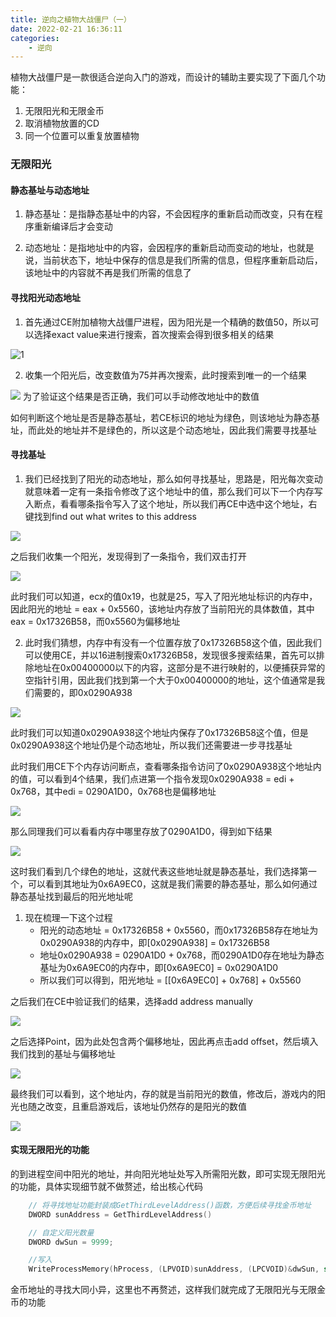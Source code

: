 ```yaml
---
title: 逆向之植物大战僵尸（一）
date: 2022-02-21 16:36:11
categories: 
    - 逆向
---
```


植物大战僵尸是一款很适合逆向入门的游戏，而设计的辅助主要实现了下面几个功能：  
1. 无限阳光和无限金币  
2. 取消植物放置的CD  
3. 同一个位置可以重复放置植物   

### 无限阳光

#### 静态基址与动态地址

1. 静态基址：是指静态基址中的内容，不会因程序的重新启动而改变，只有在程序重新编译后才会变动

2. 动态地址：是指地址中的内容，会因程序的重新启动而变动的地址，也就是说，当前状态下，地址中保存的信息是我们所需的信息，但程序重新启动后，该地址中的内容就不再是我们所需的信息了

<!-- more -->

#### 寻找阳光动态地址

1. 首先通过CE附加植物大战僵尸进程，因为阳光是一个精确的数值50，所以可以选择exact value来进行搜索，首次搜索会得到很多相关的结果

![1](https://cdn.jsdelivr.net/gh/colaxianyu/imgbed/img/2022-02-21-阳光1.png)

2. 收集一个阳光后，改变数值为75并再次搜索，此时搜索到唯一的一个结果

![](https://cdn.jsdelivr.net/gh/colaxianyu/imgbed/img/2022-02-21-%E9%98%B3%E5%85%892.png)
为了验证这个结果是否正确，我们可以手动修改地址中的数值

如何判断这个地址是否是静态基址，若CE标识的地址为绿色，则该地址为静态基址，而此处的地址并不是绿色的，所以这是个动态地址，因此我们需要寻找基址

#### 寻找基址

1. 我们已经找到了阳光的动态地址，那么如何寻找基址，思路是，阳光每次变动就意味着一定有一条指令修改了这个地址中的值，那么我们可以下一个内存写入断点，看看哪条指令写入了这个地址，所以我们再CE中选中这个地址，右键找到find out what writes to this address

![](https://cdn.jsdelivr.net/gh/colaxianyu/imgbed/img/2022-02-21-阳光3.png)

之后我们收集一个阳光，发现得到了一条指令，我们双击打开

![](https://cdn.jsdelivr.net/gh/colaxianyu/imgbed/img/2022-02-21-阳光4.png)

此时我们可以知道，ecx的值0x19，也就是25，写入了阳光地址标识的内存中，因此阳光的地址 = eax + 0x5560，该地址内存放了当前阳光的具体数值，其中eax = 0x17326B58，而0x5560为偏移地址

2. 此时我们猜想，内存中有没有一个位置存放了0x17326B58这个值，因此我们可以使用CE，并以16进制搜索0x17326B58，发现很多搜索结果，首先可以排除地址在0x00400000以下的内容，这部分是不进行映射的，以便捕获异常的空指针引用，因此我们找到第一个大于0x00400000的地址，这个值通常是我们需要的，即0x0290A938

![](https://cdn.jsdelivr.net/gh/colaxianyu/imgbed/img/2022-02-21-阳光5.png)

此时我们可以知道0x0290A938这个地址内保存了0x17326B58这个值，但是0x0290A938这个地址仍是个动态地址，所以我们还需要进一步寻找基址  

此时我们用CE下个内存访问断点，查看哪条指令访问了0x0290A938这个地址内的值，可以看到4个结果，我们点进第一个指令发现0x0290A938 = edi + 0x768，其中edi = 0290A1D0，0x768也是偏移地址

![](https://cdn.jsdelivr.net/gh/colaxianyu/imgbed/img/2022-02-21-阳光6.png)

那么同理我们可以看看内存中哪里存放了0290A1D0，得到如下结果

![](https://cdn.jsdelivr.net/gh/colaxianyu/imgbed/img/2022-02-21-阳光7.png)

这时我们看到几个绿色的地址，这就代表这些地址就是静态基址，我们选择第一个，可以看到其地址为0x6A9EC0，这就是我们需要的静态基址，那么如何通过静态基址找到最后的阳光地址呢

1. 现在梳理一下这个过程
   - 阳光的动态地址 = 0x17326B58 + 0x5560，而0x17326B58存在地址为0x0290A938的内存中，即[0x0290A938] = 0x17326B58
   - 地址0x0290A938 = 0290A1D0 + 0x768，而0290A1D0存在地址为静态基址为0x6A9EC0的内存中，即[0x6A9EC0] = 0x0290A1D0
   - 所以我们可以得到，阳光地址 = [[0x6A9EC0] + 0x768] + 0x5560

之后我们在CE中验证我们的结果，选择add address manually

![](https://cdn.jsdelivr.net/gh/colaxianyu/imgbed/img/2022-02-21-阳光8.png)

之后选择Point，因为此处包含两个偏移地址，因此再点击add offset，然后填入我们找到的基址与偏移地址

![](https://cdn.jsdelivr.net/gh/colaxianyu/imgbed/img/2022-02-21-阳光9.png)

最终我们可以看到，这个地址内，存的就是当前阳光的数值，修改后，游戏内的阳光也随之改变，且重启游戏后，该地址仍然存的是阳光的数值

![](https://cdn.jsdelivr.net/gh/colaxianyu/imgbed/img/2022-02-21-阳光10.png)

#### 实现无限阳光的功能
的到进程空间中阳光的地址，并向阳光地址处写入所需阳光数，即可实现无限阳光的功能，具体实现细节就不做赘述，给出核心代码

~~~c++
    // 将寻找地址功能封装成GetThirdLevelAddress()函数，方便后续寻找金币地址
    DWORD sunAddress = GetThirdLevelAddress()

    // 自定义阳光数量
    DWORD dwSun = 9999;

    //写入             
    WriteProcessMemory(hProcess, (LPVOID)sunAddress, (LPCVOID)&dwSun, sizeof(DWORD), &pid)          
~~~

金币地址的寻找大同小异，这里也不再赘述，这样我们就完成了无限阳光与无限金币的功能